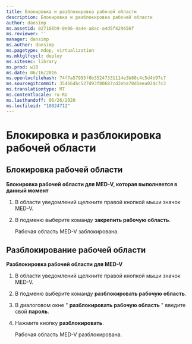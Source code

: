 ```yaml
---
title: Блокировка и разблокировка рабочей области
description: Блокировка и разблокировка рабочей области
author: dansimp
ms.assetid: 027166b9-0e06-4a4e-a8ac-a4d5f429656f
ms.reviewer: ''
manager: dansimp
ms.author: dansimp
ms.pagetype: mdop, virtualization
ms.mktglfcycl: deploy
ms.sitesec: library
ms.prod: w10
ms.date: 06/16/2016
ms.openlocfilehash: 74f7a57995f0b35247331114e3b88c4c5d4b97c7
ms.sourcegitcommit: 354664bc527d93f80687cd2eba70d1eea024c7c3
ms.translationtype: MT
ms.contentlocale: ru-RU
ms.lasthandoff: 06/26/2020
ms.locfileid: "10824712"
---
```

# Блокировка и разблокировка рабочей области


## Блокировка рабочей области


**Блокировка рабочей области для MED-V, которая выполняется в данный момент**

1.  В области уведомлений щелкните правой кнопкой мыши значок MED-V.

2.  В подменю выберите команду **закрепить рабочую область**.

    Рабочая область MED-V заблокирована.

## Разблокирование рабочей области


**Разблокировка рабочей области для MED-V**

1.  В области уведомлений щелкните правой кнопкой мыши значок MED-V.

2.  В подменю выберите команду **разблокировать рабочую область**.

3.  В диалоговом окне " **разблокировать рабочую область** " введите свой **пароль**.

4.  Нажмите кнопку **разблокировать**.

    Рабочая область MED-V разблокирована.

 

 






